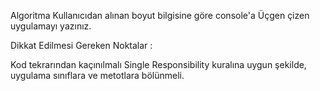 Algoritma
Kullanıcıdan alınan boyut bilgisine göre console'a Üçgen çizen uygulamayı yazınız.

Dikkat Edilmesi Gereken Noktalar :

Kod tekrarından kaçınılmalı
Single Responsibility kuralına uygun şekilde, uygulama sınıflara ve metotlara bölünmeli.
